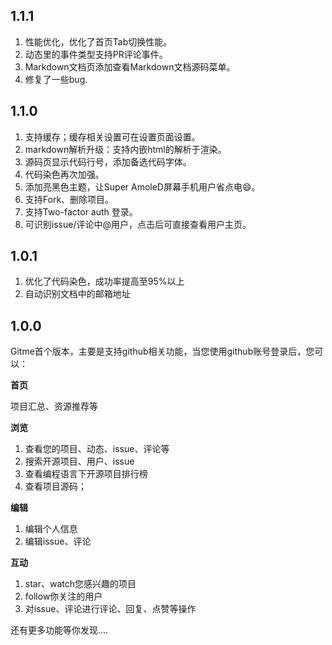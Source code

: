 ## 1.1.1

1. 性能优化，优化了首页Tab切换性能。
2. 动态里的事件类型支持PR评论事件。
3. Markdown文档页添加查看Markdown文档源码菜单。
4. 修复了一些bug.

## 1.1.0

1. 支持缓存；缓存相关设置可在设置页面设置。
2. markdown解析升级：支持内嵌html的解析于渲染。
3. 源码页显示代码行号，添加备选代码字体。
4. 代码染色再次加强。
5. 添加亮黑色主题，让Super AmoleD屏幕手机用户省点电😄。
6. 支持Fork、删除项目。
7. 支持Two-factor auth 登录。
8. 可识别issue/评论中@用户，点击后可直接查看用户主页。

## 1.0.1

1. 优化了代码染色，成功率提高至95%以上
2. 自动识别文档中的邮箱地址

## 1.0.0

Gitme首个版本，主要是支持github相关功能，当您使用github账号登录后，您可以：

**首页**

项目汇总、资源推荐等

**浏览**

1. 查看您的项目、动态、issue、评论等
2. 搜索开源项目、用户、issue
3. 查看编程语言下开源项目排行榜
4. 查看项目源码；

**编辑**
1. 编辑个人信息
2. 编辑issue、评论

**互动**
1. star、watch您感兴趣的项目
2. follow你关注的用户
3. 对issue、评论进行评论、回复、点赞等操作

还有更多功能等你发现....